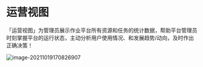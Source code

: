 # 运营视图

「运营视图」为管理员展示作业平台所有资源和任务的统计数据，帮助平台管理员时刻掌握平台的运行状态，主动分析用户使用情况、和发展趋势/动向，及时作出正确决策！

![image-20211019170826907](media/image-20211019170826907.png)